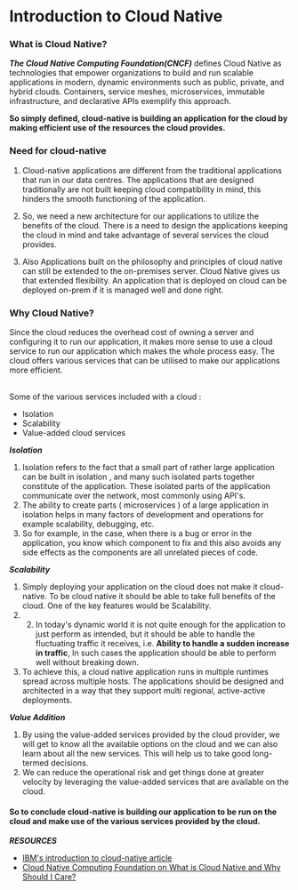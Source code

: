 # Introduction to Cloud Native

### **What is Cloud Native?** 

**_The Cloud Native Computing Foundation(CNCF)_** defines Cloud Native as technologies that empower organizations to build and run scalable applications in modern, dynamic environments
such as public, private, and hybrid clouds. Containers, service meshes, microservices, immutable infrastructure, and declarative APIs exemplify this approach.

**So simply defined, cloud-native is building an application for the cloud by making efficient use of the resources the cloud provides.**

### **Need for cloud-native** 

1. Cloud-native applications are different from the traditional applications that run in our data centres.
   The applications that are designed traditionally are not built keeping cloud compatibility in mind, this hinders the smooth functioning of the application.<br/>

2. So, we need a new architecture for our applications to utilize the benefits of the cloud. There is a need to design the applications keeping the cloud in mind and take advantage of several services the cloud provides.<br/>

3. Also Applications built on the philosophy and principles of cloud native can still be extended to the on-premises server. Cloud Native gives us that extended flexibility. An application that is deployed on cloud can be deployed on-prem if it is managed well and done right.

### **Why Cloud Native?** 

Since the cloud reduces the overhead cost of owning a server and configuring it to run our application, it makes more sense to use a cloud service to run our application which makes the whole process easy.
The cloud offers various services that can be utilised to make our applications more efficient.<br/><br/>


Some of the various services included with a cloud : 

- Isolation
- Scalability
- Value-added cloud services

**_Isolation_**

1. Isolation refers to the fact that a small part of rather large application can be built in isolation , and many such isolated parts together constitute of the application. These isolated parts of the application communicate over the network, most commonly using API's.
2. The ability to create parts ( microservices ) of a large application in isolation helps in many factors of development and operations for example scalability, debugging, etc.
3. So for example, in the case, when there is a bug or error in the application, you know which component to fix and this also avoids any side effects as the components are all unrelated pieces of code.

**_Scalability_**

1. Simply deploying your application on the cloud does not make it cloud-native. To be cloud native it should be able to take full benefits of the cloud. One of the key features would be Scalability.
2. 2. In today's dynamic world it is not quite enough for the application to just perform as intended, but it should be able to handle the fluctuating traffic it receives, i.e. **Ability to handle a sudden increase in traffic**, In such cases the application should be able to perform well without breaking down.
3. To achieve this, a cloud native application runs in multiple runtimes spread across multiple hosts. The applications should be designed and architected in a way that they support multi regional, active-active deployments.

**_Value Addition_**

1. By using the value-added services provided by the cloud provider, we will get to know all the available options on the cloud and we can also learn about all the new services. This will help us to take good long-termed decisions.
2. We can reduce the operational risk and get things done at greater velocity by leveraging the value-added services that are available on the cloud.

#### So to conclude cloud-native is building our application to be run on the cloud and make use of the various services provided by the cloud.

**_RESOURCES_**

- [IBM's introduction to cloud-native article](https://ibm.github.io/cloud-enterprise-examples/concepts/cloud-native-overview/)
- [Cloud Native Computing Foundation on What is Cloud Native and Why Should I Care?](https://www.youtube.com/watch?v=d_8Vly4_ofo)
